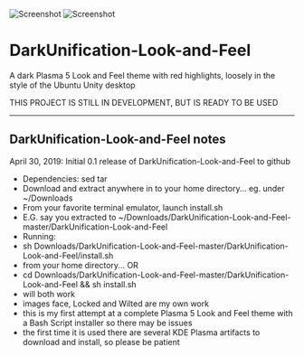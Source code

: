 ![Screenshot](https://i.imgur.com/LlExEbZ.png)
![Screenshot](https://i.imgur.com/5Oy9zJT.png)

# DarkUnification-Look-and-Feel
A dark Plasma 5 Look and Feel theme with red highlights, loosely in the style of the Ubuntu Unity desktop

THIS PROJECT IS STILL IN DEVELOPMENT, BUT IS READY TO BE USED

---------------------------------------------
DarkUnification-Look-and-Feel notes
---------------------------------------------

April 30, 2019: Initial 0.1 release of DarkUnification-Look-and-Feel to github
- Dependencies: sed tar
- Download and extract anywhere in to your home directory... eg. under ~/Downloads
- From your favorite terminal emulator, launch install.sh
- E.G. say you extracted to ~/Downloads/DarkUnification-Look-and-Feel-master/DarkUnification-Look-and-Feel
- Running:
- sh Downloads/DarkUnification-Look-and-Feel-master/DarkUnification-Look-and-Feel/install.sh
- from your home directory... OR
- cd Downloads/DarkUnification-Look-and-Feel-master/DarkUnification-Look-and-Feel && sh install.sh
- will both work
- images face, Locked and Wilted are my own work
- this is my first attempt at a complete Plasma 5 Look and Feel theme with a Bash Script installer so there may be issues
- the first time it is used there are several KDE Plasma artifacts to download and install, so please be patient
